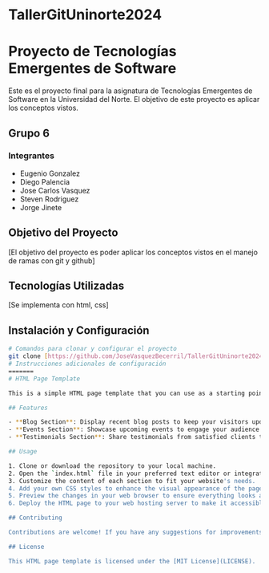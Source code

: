 # TallerGitUninorte2024
# Proyecto de Tecnologías Emergentes de Software

Este es el proyecto final para la asignatura de Tecnologías Emergentes de Software en la Universidad del Norte. El objetivo de este proyecto es aplicar los conceptos vistos.

## Grupo 6

### Integrantes
- Eugenio Gonzalez
- Diego Palencia
- Jose Carlos Vasquez
- Steven Rodriguez
- Jorge Jinete

## Objetivo del Proyecto

[El objetivo del proyecto es poder aplicar los conceptos vistos en el manejo de ramas con git y github]

## Tecnologías Utilizadas

[Se implementa con html, css]

## Instalación y Configuración

```bash
# Comandos para clonar y configurar el proyecto
git clone [https://github.com/JoseVasquezBecerril/TallerGitUninorte2024.git]
# Instrucciones adicionales de configuración
=======
# HTML Page Template

This is a simple HTML page template that you can use as a starting point for your website. It includes sections for displaying recent blog posts, upcoming events, and client testimonials.

## Features

- **Blog Section**: Display recent blog posts to keep your visitors updated with the latest content.
- **Events Section**: Showcase upcoming events to engage your audience and encourage participation.
- **Testimonials Section**: Share testimonials from satisfied clients to build trust and credibility.

## Usage

1. Clone or download the repository to your local machine.
2. Open the `index.html` file in your preferred text editor or integrated development environment (IDE).
3. Customize the content of each section to fit your website's needs.
4. Add your own CSS styles to enhance the visual appearance of the page.
5. Preview the changes in your web browser to ensure everything looks as expected.
6. Deploy the HTML page to your web hosting server to make it accessible to the public.

## Contributing

Contributions are welcome! If you have any suggestions for improvements or new features, feel free to open an issue or submit a pull request.

## License

This HTML page template is licensed under the [MIT License](LICENSE).

